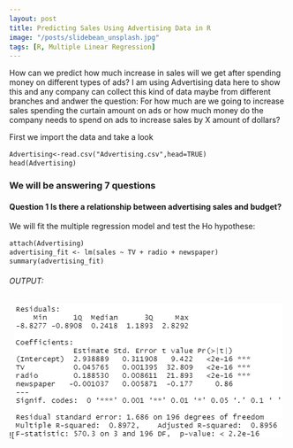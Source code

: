 ```yaml
---
layout: post
title: Predicting Sales Using Advertising Data in R
image: "/posts/slidebean_unsplash.jpg"
tags: [R, Multiple Linear Regression]
---
```

How can we predict how much increase in sales will we get after spending money on different types of ads? I am using Advertising data here to show this and any company can collect this kind of data maybe from different branches and andwer the question: For how much are we going to increase sales spending the curtain amount on ads or how much money do the company needs to spend on ads to increase sales by X amount of dollars? 

First we import the data and take a look
```
Advertising<-read.csv("Advertising.csv",head=TRUE)
head(Advertising)
```
### We will be answering 7 questions
#### Question 1 Is there a relationship between advertising sales and budget?

We will fit the multiple regression model and test the Ho hypothese:
```
attach(Advertising)
advertising_fit <- lm(sales ~ TV + radio + newspaper)
summary(advertising_fit)
```
###### OUTPUT:
![![ouput1](/img/posts/output1.png "output1")


